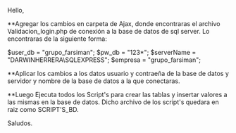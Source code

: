Hello, 

**Agregar los cambios en carpeta de Ajax, donde encontraras el archivo Validacion_login.php de conexión a la base de datos de sql server. Lo encontraras de la siguiente forma:

$user_db    = "grupo_farsiman";
$pw_db      = "123*";
$serverName = "DARWINHERRERA\\SQLEXPRESS";
$empresa    = "grupo_farsiman"; 

**Aplicar los cambios a los datos usuario y contraeña de la base de datos y servidor y nombre de la base de datos a la que conectaras.

**Luego Ejecuta todos los Script's para crear las tablas y insertar valores a las mismas en la base de datos. Dicho archivo de los script's quedara en raiz como SCRIPT'S_BD.

Saludos.
